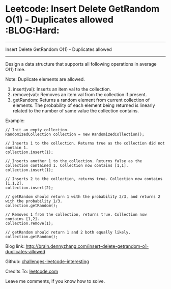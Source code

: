 # Leetcode: Insert Delete GetRandom O(1) - Duplicates allowed     :BLOG:Hard:


---

Insert Delete GetRandom O(1) - Duplicates allowed  

---

Design a data structure that supports all following operations in average O(1) time.  

Note: Duplicate elements are allowed.  
1.  insert(val): Inserts an item val to the collection.
2.  remove(val): Removes an item val from the collection if present.
3.  getRandom: Returns a random element from current collection of elements. The probability of each element being returned is linearly related to the number of same value the collection contains.

Example:  

    // Init an empty collection.
    RandomizedCollection collection = new RandomizedCollection();
    
    // Inserts 1 to the collection. Returns true as the collection did not contain 1.
    collection.insert(1);
    
    // Inserts another 1 to the collection. Returns false as the collection contained 1. Collection now contains [1,1].
    collection.insert(1);
    
    // Inserts 2 to the collection, returns true. Collection now contains [1,1,2].
    collection.insert(2);
    
    // getRandom should return 1 with the probability 2/3, and returns 2 with the probability 1/3.
    collection.getRandom();
    
    // Removes 1 from the collection, returns true. Collection now contains [1,2].
    collection.remove(1);
    
    // getRandom should return 1 and 2 both equally likely.
    collection.getRandom();

Blog link: <http://brain.dennyzhang.com/insert-delete-getrandom-o1-duplicates-allowed>  

Github: [challenges-leetcode-interesting](https://github.com/DennyZhang/challenges-leetcode-interesting/tree/master/insert-delete-getrandom-o1-duplicates-allowed)  

Credits To: [leetcode.com](https://leetcode.com/problems/insert-delete-getrandom-o1-duplicates-allowed/description)  

Leave me comments, if you know how to solve.